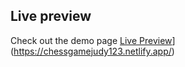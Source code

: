 
## Live preview

Check out the demo page [Live Preview](https://chessgamejudy123.netlify.app/)](https://chessgamejudy123.netlify.app/)


